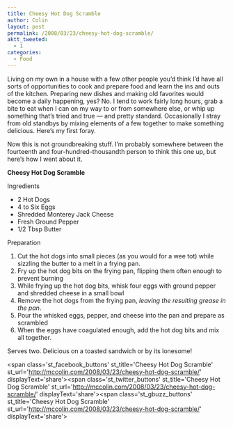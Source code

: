 ```yaml
---
title: Cheesy Hot Dog Scramble
author: Colin
layout: post
permalink: /2008/03/23/cheesy-hot-dog-scramble/
aktt_tweeted:
  - 1
categories:
  - Food
---
```

Living on my own in a house with a few other people you&#8217;d think I&#8217;d have all sorts of opportunities to cook and prepare food and learn the ins and outs of the kitchen. Preparing new dishes and making old favorites would become a daily happening, yes? No. I tend to work fairly long hours, grab a bite to eat when I can on my way to or from somewhere else, or whip up something that&#8217;s tried and true &#8212; and pretty standard. Occasionally I stray from old standbys by mixing elements of a few together to make something delicious. Here&#8217;s my first foray.

Now this is not groundbreaking stuff. I&#8217;m probably somewhere between the fourteenth and four-hundred-thousandth person to think this one up, but here&#8217;s how I went about it.

**Cheesy Hot Dog Scramble**

Ingredients

*   2 Hot Dogs
*   4 to Six Eggs
*   Shredded Monterey Jack Cheese
*   Fresh Ground Pepper
*   1/2 Tbsp Butter

Preparation

1.  Cut the hot dogs into small pieces (as you would for a wee tot) while sizzling the butter to a melt in a frying pan.
2.  Fry up the hot dog bits on the frying pan, flipping them often enough to prevent burning
3.  While frying up the hot dog bits, whisk four eggs with ground pepper and shredded cheese in a small bowl
4.  Remove the hot dogs from the frying pan, *leaving the resulting grease in the pan*.
5.  Pour the whisked eggs, pepper, and cheese into the pan and prepare as scrambled
6.  When the eggs have coagulated enough, add the hot dog bits and mix all together.

Serves two. Delicious on a toasted sandwich or by its lonesome!

<span class='st\_facebook\_buttons' st\_title='Cheesy Hot Dog Scramble' st\_url='http://mccolin.com/2008/03/23/cheesy-hot-dog-scramble/' displayText='share'></span><span class='st\_twitter\_buttons' st\_title='Cheesy Hot Dog Scramble' st\_url='http://mccolin.com/2008/03/23/cheesy-hot-dog-scramble/' displayText='share'></span><span class='st\_gbuzz\_buttons' st\_title='Cheesy Hot Dog Scramble' st\_url='http://mccolin.com/2008/03/23/cheesy-hot-dog-scramble/' displayText='share'></span>